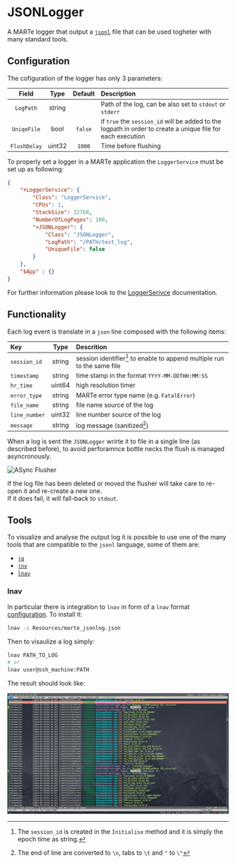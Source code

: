 # JSONLogger

A MARTe logger that output a [`jsonl`](https://jsonlines.org/) file that can be used togheter with many standard tools.

## Configuration

The cofiguration of the logger has only 3 parameters:

| Field        | Type   | Default | Description |
|:------------:|:------:|:-------:|:------------|
| `LogPath`    | string |         | Path of the log, can be also set to `stdout` or `stderr` |
| `UniqeFile`  | bool   | `false` | if `true` the `session_id` will be added to the logpath in order to create a unique file for each execution |
| `FlushDelay` | uint32 | `1000`  | Time before flushing |

To properly set a logger in a MARTe application the `LoggerService` must be set up as following:

```json
{
    "+LoggerService": {
        "Class": "LoggerService",
        "CPUs": 1,
        "StackSize": 32768,
        "NumberOfLogPages": 100,
        "+JSONLogger": {
            "Class": "JSONLogger",
            "LogPath": "/PATH/test_log",
            "UniqueFile": false
        }
    },
    "$App" : {}
}
```

For further information please look to the [LoggerSerivce](https://vcis-jenkins.f4e.europa.eu/job/MARTe2-docs-master/doxygen/classMARTe_1_1LoggerService.html) documentation.

## Functionality

Each log event is translate in a `json` line composed with the following items:

| Key           | Type   | Descrition |
|:--------------|:------:|:-----------|
| `session_id`  | string | session identifier[^1] to enable to append multiple run to the same file |
| `timestamp`   | string | time stamp in the format `YYYY-MM-DDTHH:MM:SS` |
| `hr_time`     | uint64 | high resolution timer |
| `error_type`  | string | MARTe error type name (e.g. `FatalError`) |
| `file_name`   | string | file name source of the log |
| `line_number` | uint32 | line number source of the log |
| `message`     | string | log message (sanitized[^2]) | 


When a log is sent the `JSONLogger` wrirte it to file in a single line (as described before), 
to avoid perforamnce bottle necks the flush is managed asyncronously.

![ASync Flusher](https://www.plantuml.com/plantuml/png/SoWkIImgAStDuV9r30f9TImeKD2rK_0AzlVpoKzFJosoKYXABSWlAb78oK_dGWY35BbbvgHQAPGNPPQaAcGLv-Sfv6JcfQAhoIajpW2PKbAK2HBZIamkoInBB4c5oL39sa5c3DHp20Lf806kb5HqxmzKg3kavgK08nq0)

If the log file has been deleted or moved the flusher will take care to re-open it and re-create a new one.  
If it does fail, it will fall-back to `stdout`.


## Tools 

To visualize and analyse the output log it is possible to use one of the many tools that are compatible to the `jsonl` language, some of them are:
 - [`jq`](https://jqlang.github.io/jq/)
 - [`jnv`](https://github.com/ynqa/jnv)
 - [`lnav`](https://docs.lnav.org/en/latest/intro.html)

### lnav

In particular there is integration to `lnav` in form of a `lnav` format [configuration](../../Resources/marte_jsonlog.json). To install it:

```bash
lnav -i Resources/marte_jsonlog.json
```

Then to visaulize a log simply:

```bash
lnav PATH_TO_LOG
# or
lnav user@ssh_machine:PATH
```

The result should look like:

![lnav screenshot](imgs/jsonlogger_lnav_screenshot.png) 



[^1]: The `session_id` is created in the `Initialise` method and it is simply the epoch time as string.

[^2]: The end of line are converted to `\n`, tabs to `\t` and `"` to `\"`

